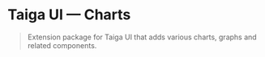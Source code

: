 # Taiga UI — Charts

> Extension package for Taiga UI that adds various charts, graphs and related components.
